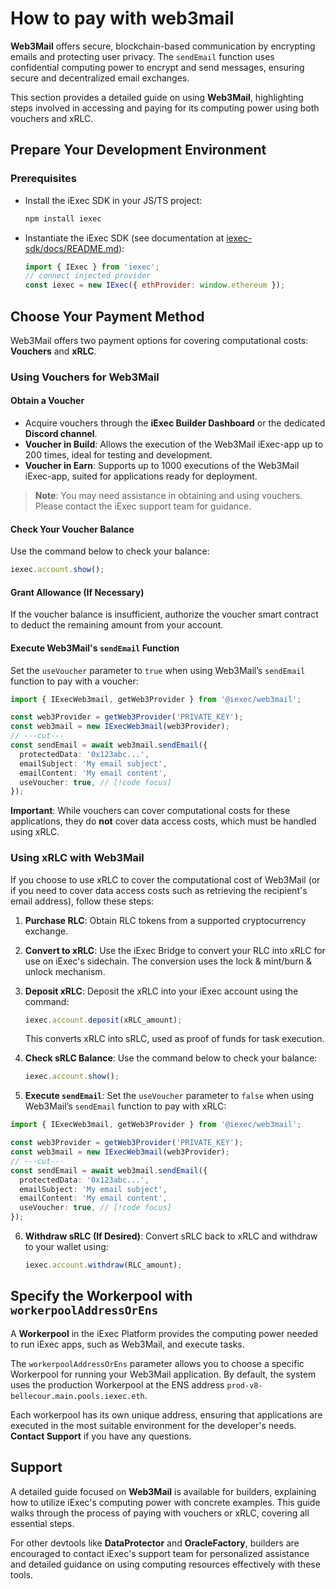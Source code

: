 # How to pay with web3mail

**Web3Mail** offers secure, blockchain-based communication by encrypting emails
and protecting user privacy. The `sendEmail` function uses confidential
computing power to encrypt and send messages, ensuring secure and decentralized
email exchanges.

This section provides a detailed guide on using **Web3Mail**, highlighting steps
involved in accessing and paying for its computing power using both vouchers and
xRLC.

## Prepare Your Development Environment

### Prerequisites

- Install the iExec SDK in your JS/TS project:

  ```sh
  npm install iexec
  ```

- Instantiate the iExec SDK (see documentation at
  [iexec-sdk/docs/README.md](https://github.com/iExecBlockchainComputing/iexec-sdk/blob/master/docs/README.md)):

  ```javascript
  import { IExec } from 'iexec';
  // connect injected provider
  const iexec = new IExec({ ethProvider: window.ethereum });
  ```

## Choose Your Payment Method

Web3Mail offers two payment options for covering computational costs:
**Vouchers** and **xRLC**.

### Using Vouchers for Web3Mail

#### Obtain a Voucher

- Acquire vouchers through the **iExec Builder Dashboard** or the dedicated
  **Discord channel**.
- **Voucher in Build**: Allows the execution of the Web3Mail iExec-app up to 200
  times, ideal for testing and development.
- **Voucher in Earn**: Supports up to 1000 executions of the Web3Mail iExec-app,
  suited for applications ready for deployment.

> **Note**: You may need assistance in obtaining and using vouchers. Please
> contact the iExec support team for guidance.

#### Check Your Voucher Balance

Use the command below to check your balance:

```javascript
iexec.account.show();
```

#### Grant Allowance (If Necessary)

If the voucher balance is insufficient, authorize the voucher smart contract to
deduct the remaining amount from your account.

#### Execute Web3Mail's `sendEmail` Function

Set the `useVoucher` parameter to `true` when using Web3Mail’s `sendEmail`
function to pay with a voucher:

```ts twoslash
import { IExecWeb3mail, getWeb3Provider } from '@iexec/web3mail';

const web3Provider = getWeb3Provider('PRIVATE_KEY');
const web3mail = new IExecWeb3mail(web3Provider);
// ---cut---
const sendEmail = await web3mail.sendEmail({
  protectedData: '0x123abc...',
  emailSubject: 'My email subject',
  emailContent: 'My email content',
  useVoucher: true, // [!code focus]
});
```

**Important**: While vouchers can cover computational costs for these
applications, they do **not** cover data access costs, which must be handled
using xRLC.

### Using xRLC with Web3Mail

If you choose to use xRLC to cover the computational cost of Web3Mail (or if you
need to cover data access costs such as retrieving the recipient's email
address), follow these steps:

1. **Purchase RLC**: Obtain RLC tokens from a supported cryptocurrency exchange.
2. **Convert to xRLC**: Use the iExec Bridge to convert your RLC into xRLC for
   use on iExec's sidechain. The conversion uses the lock & mint/burn & unlock
   mechanism.
3. **Deposit xRLC**: Deposit the xRLC into your iExec account using the command:

   ```javascript
   iexec.account.deposit(xRLC_amount);
   ```

   This converts xRLC into sRLC, used as proof of funds for task execution.

4. **Check sRLC Balance**: Use the command below to check your balance:

   ```javascript
   iexec.account.show();
   ```

5. **Execute `sendEmail`**: Set the `useVoucher` parameter to `false` when using
   Web3Mail’s `sendEmail` function to pay with xRLC:

```ts twoslash
import { IExecWeb3mail, getWeb3Provider } from '@iexec/web3mail';

const web3Provider = getWeb3Provider('PRIVATE_KEY');
const web3mail = new IExecWeb3mail(web3Provider);
// ---cut---
const sendEmail = await web3mail.sendEmail({
  protectedData: '0x123abc...',
  emailSubject: 'My email subject',
  emailContent: 'My email content',
  useVoucher: true, // [!code focus]
});
```

6. **Withdraw sRLC (If Desired)**: Convert sRLC back to xRLC and withdraw to
   your wallet using:

   ```javascript
   iexec.account.withdraw(RLC_amount);
   ```

## Specify the Workerpool with `workerpoolAddressOrEns`

A **Workerpool** in the iExec Platform provides the computing power needed to
run iExec apps, such as Web3Mail, and execute tasks.

The `workerpoolAddressOrEns` parameter allows you to choose a specific
Workerpool for running your Web3Mail application. By default, the system uses
the production Workerpool at the ENS address
`prod-v8-bellecour.main.pools.iexec.eth`.

Each workerpool has its own unique address, ensuring that applications are
executed in the most suitable environment for the developer's needs. **Contact
Support** if you have any questions.

## Support

A detailed guide focused on **Web3Mail** is available for builders, explaining
how to utilize iExec's computing power with concrete examples. This guide walks
through the process of paying with vouchers or xRLC, covering all essential
steps.

For other devtools like **DataProtector** and **OracleFactory**, builders are
encouraged to contact iExec's support team for personalized assistance and
detailed guidance on using computing resources effectively with these tools.
